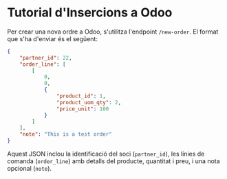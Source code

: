 # Tutorial d'Insercions a Odoo

Per crear una nova ordre a Odoo, s'utilitza l'endpoint `/new-order`. El format que s'ha d'enviar és el següent:

```json
{
    "partner_id": 22,
    "order_line": [
        [
            0,
            0,
            {
                "product_id": 1,
                "product_uom_qty": 2,
                "price_unit": 100
            }
        ]
    ],
    "note": "This is a test order"
}
```

Aquest JSON inclou la identificació del soci (`partner_id`), les línies de comanda (`order_line`) amb detalls del producte, quantitat i preu, i una nota opcional (`note`).
